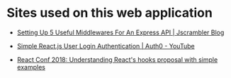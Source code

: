 # Sites used on this web application

* [Setting Up 5 Useful Middlewares For An Express API | Jscrambler Blog](https://blog.jscrambler.com/setting-up-5-useful-middlewares-for-an-express-api/)

* [Simple React.js User Login Authentication | Auth0 - YouTube](https://www.youtube.com/watch?v=MqczHS3Z2bc)


* [React Conf 2018: Understanding React's hooks proposal with simple examples](https://enmascript.com/articles/2018/10/26/react-conf-2018-understanding-react-hooks-proposal-with-simple-examples)

